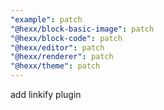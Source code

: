 ```yaml
---
"example": patch
"@hexx/block-basic-image": patch
"@hexx/block-code": patch
"@hexx/editor": patch
"@hexx/renderer": patch
"@hexx/theme": patch
---
```


add linkify plugin
